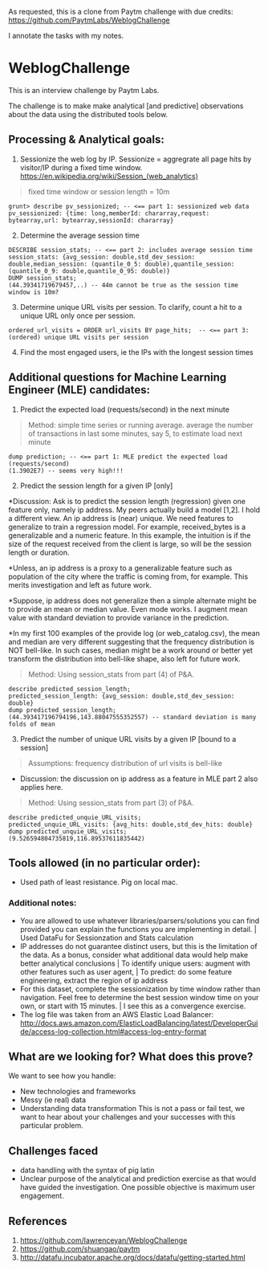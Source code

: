 As requested, this is a clone from Paytm challenge with due credits: https://github.com/PaytmLabs/WeblogChallenge

I annotate the tasks with my notes.

# WeblogChallenge
This is an interview challenge by Paytm Labs. 

The challenge is to make make analytical \[and predictive\] observations about the data using the distributed tools below.

## Processing & Analytical goals:

1. Sessionize the web log by IP. Sessionize = aggregrate all page hits by visitor/IP during a fixed time window.
    https://en.wikipedia.org/wiki/Session_(web_analytics)

> fixed time window or session length = 10m

```
grunt> describe pv_sessionized; -- <== part 1: sessionized web data
pv_sessionized: {time: long,memberId: chararray,request: bytearray,url: bytearray,sessionId: chararray}
```

2. Determine the average session time

```
DESCRIBE session_stats; -- <== part 2: includes average session time
session_stats: {avg_session: double,std_dev_session: double,median_session: (quantile_0_5: double),quantile_session: (quantile_0_9: double,quantile_0_95: double)}
DUMP session_stats; 
(44.39341719679457,..) -- 44m cannot be true as the session time window is 10m?
```

3. Determine unique URL visits per session. To clarify, count a hit to a unique URL only once per session.

```
ordered_url_visits = ORDER url_visits BY page_hits;  -- <== part 3: (ordered) unique URL visits per session
```

4. Find the most engaged users, ie the IPs with the longest session times

## Additional questions for Machine Learning Engineer (MLE) candidates:
1. Predict the expected load (requests/second) in the next minute

> Method: simple time series or running average. average the number of transactions in last some minutes, say 5, to estimate load next minute
```
dump prediction; -- <== part 1: MLE predict the expected load (requests/second) 
(1.3902E7) -- seems very high!!!
```

2. Predict the session length for a given IP [only]

*Discussion: Ask is to predict the session length (regression) given one feature only, namely ip address. My peers actually build a model \[1,2\]. I hold a different view. An ip address is (near) unique. We need features to generalize to train a regression model. For example, received_bytes is a generalizable and a numeric feature. In this example, the intuition is if the size of the request received from the client is large, so will be the session length or duration.

*Unless, an ip address is a proxy to a generalizable feature such as population of the city where the traffic is coming from, for example. This merits investigation and left as future work.

*Suppose, ip address does not generalize then a simple alternate might be to provide an mean or median value. Even mode works. I augment mean value with standard deviation to provide variance in the prediction.

*In my first 100 examples of the provide log (or web_catalog.csv), the mean and median are very different suggesting that the frequency distribution is NOT bell-like. In such cases, median might be a work around or better yet transform the distribution into bell-like shape, also left for future work.

> Method: Using session_stats from part (4) of P&A.

```
describe predicted_session_length;
predicted_session_length: {avg_session: double,std_dev_session: double}
dump predicted_session_length;
(44.393417196794196,143.88047555352557) -- standard deviation is many folds of mean
```

3. Predict the number of unique URL visits by a given IP [bound to a session]

> Assumptions: frequency distribution of url visits is bell-like
* Discussion: the discussion on ip address as a feature in MLE part 2 also applies here.
> Method: Using session_stats from part (3) of P&A.

```
describe predicted_unquie_URL_visits;
predicted_unquie_URL_visits: {avg_hits: double,std_dev_hits: double}
dump predicted_unquie_URL_visits;
(9.526594804735819,116.89537611835442)
```

## Tools allowed (in no particular order):
- Used path of least resistance. Pig on local mac.

### Additional notes:
- You are allowed to use whatever libraries/parsers/solutions you can find provided you can explain the functions you are implementing in detail.
| Used DataFu for Sessionzation and Stats calculation
- IP addresses do not guarantee distinct users, but this is the limitation of the data. As a bonus, consider what additional data would help make better analytical conclusions
| To identify unique users: augment with other features such as user agent, 
| To predict: do some feature engineering, extract the region of ip address
- For this dataset, complete the sessionization by time window rather than navigation. Feel free to determine the best session window time on your own, or start with 15 minutes.
| I see this as a convergence exercise. 
- The log file was taken from an AWS Elastic Load Balancer:
http://docs.aws.amazon.com/ElasticLoadBalancing/latest/DeveloperGuide/access-log-collection.html#access-log-entry-format


## What are we looking for? What does this prove?

We want to see how you handle:
- New technologies and frameworks
- Messy (ie real) data
- Understanding data transformation
This is not a pass or fail test, we want to hear about your challenges and your successes with this particular problem.

## Challenges faced
- data handling with the syntax of pig latin
- Unclear purpose of the analytical and prediction exercise as that would have guided the investigation. One possible objective is maximum user engagement.

## References
1. https://github.com/lawrenceyan/WeblogChallenge
2. https://github.com/shuangao/paytm
3. http://datafu.incubator.apache.org/docs/datafu/getting-started.html
